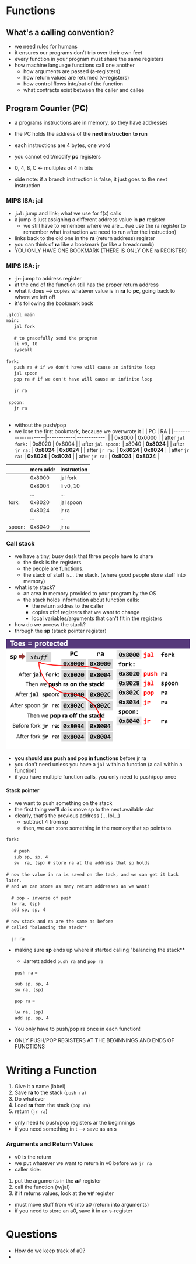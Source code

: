 # Functions

## What's a calling convention? 
* we need rules for humans
* it ensures our programs don't trip over their own feet
* every function in your program must share the same registers
* how machine language functions call one another
  * how arguments are passed (a-registers)
  * how return values are returned (v-registers)
  * how control flows into/out of the function
  * what contracts exist between the caller and callee


## Program Counter (PC)
* a programs instructions are in memory, so they have addresses
* the PC holds the address of the **next instruction to run**
* each instructions are 4 bytes, one word
* you cannot edit/modify **pc** registers
* 0, 4, 8, C <- multiples of 4 in bits

* side note: if a branch instruction is false, it just goes to the next instruction

### MIPS ISA: jal
* `jal`: jump and link; what we use for f(x) calls
* a jump is just assigning a different address value in **pc** register
  * we still have to remember where we are... (we use the ra register to remember what instruction we need to run after the instruction)
* links back to the old one in the **ra** (return address) register
* you can think of **ra** like a bookmark (or like a breadcrumb)
* YOU ONLY HAVE ONE BOOKMARK (THERE IS ONLY ONE ra REGISTER)

### MIPS ISA: jr
* `jr`: jump to address register
* at the end of the function still has the proper return address
* what it does --> copies whatever value is in **ra** to **pc**, going back to where we left off
* it's following the bookmark back

``` 
.globl main
main:
   jal fork
   
   # to gracefully send the program
   li v0, 10 
   syscall
 
fork: 
   push ra # if we don't have will cause an infinite loop
   jal spoon
   pop ra # if we don't have will cause an infinite loop
   
   jr ra
   
 spoon:
   jr ra
 
```
* without the push/pop
* we lose the first bookmark, because we overwrote it 
|                    | PC         | RA         |
|--------------------|------------|------------|
|                    | 0x8000     | 0x0000     |
| after `jal fork:`  | 0x8020     | 0x8004     |
| after `jal spoon:` | x8040      | **0x8024** |
| after `jr ra:`     | **0x8024** | **0x8024** |
| after `jr ra:`     | **0x8024** | **0x8024** |
| after `jr ra:`     | **0x8024** | **0x8024** |
| after `jr ra:`     | **0x8024** | **0x8024** |

|        | mem addr  | instruction |
|--------|-----------|-------------|
|        | 0x8000    | jal fork    |
|        | 0x8004    | li v0, 10   |
|        |    ...    |    ...      |
| fork:  | 0x8020    | jal spoon   |
|        | 0x8024    | jr ra       |
|        |    ...    |    ...      |
| spoon: | 0x8040    | jr ra       |

### Call stack
* we have a tiny, busy desk that three people have to share
  * the desk is the registers.
  * the people are functions.
  * the stack of stuff is… the stack. (where good people store stuff into memory)
* what is te stack?
  * an area in memory provided to your program by the OS
  * the stack holds information about function calls:
    * the return addres to the caller
    * copies ofof registers that we want to change 
    * local variables/arguments that can't fit in the registers
* how do we access the stack?
 * through the **sp** (stack pointer register)
 
 ![push and pop functionality + registers](push-pop.png)
 
* **you should use push and pop in functions** before jr ra
* you don't need unless you have a `jal` within a function (a call within a function)
* if you have multiple function calls, you only need to push/pop once

#### Stack pointer
* we want to push something on the stack
* the first thing we'll do is move sp to the next available slot
* clearly, that's the previous address (... lol...)
  * subtract 4 from sp
  * then, we can store something in the memory that sp points to.


```
fork:

   # push
   sub sp, sp, 4
   sw  ra, (sp) # store ra at the address that sp holds
 
# now the value in ra is saved on the tack, and we can get it back later.
# and we can store as many return addresses as we want!

  # pop - inverse of push
  lw ra, (sp)
  add sp, sp, 4
 
# now stack and ra are the same as before
# called "balancing the stack**
 
  jr ra

```
* making sure **sp** ends up where it started calling "balancing the stack**
  * Jarrett added `push ra` and `pop ra` 
  
  `push ra` = 
  ```
  sub sp, sp, 4 
  sw ra, (sp)
  ```
  
  `pop ra` = 
  ```
  lw ra, (sp) 
  add sp, sp, 4
  ```
* You only have to push/pop ra once in each function!
* ONLY PUSH/POP REGISTERS AT THE BEGINNINGS AND ENDS OF FUNCTIONS

# Writing a Function

1. Give it a name (label)
2. Save **ra** to the stack (`push ra`)
3. Do whatever
4. Load **ra** from the stack (`pop ra`)
5. return (`jr ra`) 

* only need to push/pop registers ar the beginnings 
* if you need something in t --> save as an s

### Arguments and Return Values
* v0 is the return
* we put whatever we want to return in v0 before we `jr ra`
* caller side:

1. put the arguments in the **a#** register
2. call the function (w/jal)
3. if it returns values, look at the **v#** register

* must move stuff from v0 into a0 (return into arguments)
* if you need to store an a0, save it in an s-register

# Questions
* How do we keep track of a0?
* 
